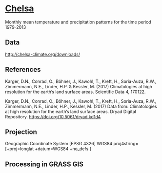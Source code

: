 # [Chelsa](http://chelsa-climate.org/)
Monthly mean temperature and precipitation patterns for the time period 1979-2013

## Data
http://chelsa-climate.org/downloads/

## References
Karger, D.N., Conrad, O., Böhner, J., Kawohl, T., Kreft, H., Soria-Auza, R.W., Zimmermann, N.E., Linder, H.P. & Kessler, M. (2017) Climatologies at high resolution for the earth’s land surface areas. Scientific Data 4, 170122.

Karger, D.N., Conrad, O., Böhner, J., Kawohl, T., Kreft, H., Soria-Auza, R.W., Zimmermann, N.E., Linder, H.P., Kessler, M. (2017) Data from: Climatologies at high resolution for the earth’s land surface areas. Dryad Digital Repository. https://doi.org/10.5061/dryad.kd1d4

## Projection
Geographic Coordinate System [EPSG 4326]
WGS84
proj4string= [+proj=longlat +datum=WGS84 +no_defs ]

## Processing in GRASS GIS
